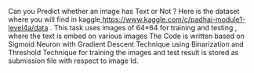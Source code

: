 Can you Predict whether an image has Text or Not ? 
Here is the dataset where you will find in kaggle,https://www.kaggle.com/c/padhai-module1-level4a/data .
This task uses images of 64*64 for training and testing , where the text is embed on various images 
The Code is written based on  Sigmoid Neuron with Gradient Descent Technique using Binarization and Threshold Technique for training 
the images and test result is stored as submission file with respect to image Id.  

